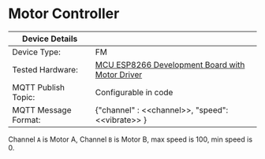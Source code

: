 # Motor Controller

| Device Details ||
|----------------|------------|
| Device Type:   | FM |
| Tested Hardware: | [MCU ESP8266 Development Board with Motor Driver](https://www.amazon.co.uk/gp/product/B07ZCMZW9Q) |
| MQTT Publish Topic: | Configurable in code |
| MQTT Message Format: | {"channel" : &lt;&lt;channel&gt;&gt;, "speed": &lt;&lt;vibrate&gt;&gt; } |

Channel `A` is Motor A, Channel `B` is Motor B, max speed is 100, min speed is 0.

